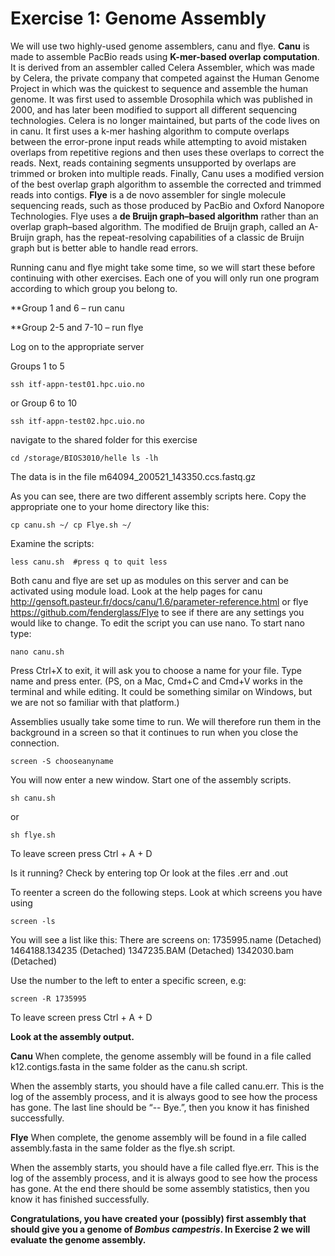 # Exercise 1: Genome Assembly

We will use two highly-used genome assemblers, canu and flye. **Canu** is made to assemble PacBio reads using **K-mer-based overlap computation**. It is derived from an assembler called Celera Assembler, which was made by Celera, the private company that competed against the Human Genome Project in which was the quickest to sequence and assemble the human genome. It was first used to assemble Drosophila which was published in 2000, and has later been modified to support all different sequencing technologies. Celera is no longer maintained, but parts of the code lives on in canu. It first uses a k-mer hashing algorithm to compute overlaps between the error-prone input reads while attempting to avoid mistaken overlaps from repetitive regions and then uses these overlaps to correct the reads. Next, reads containing segments unsupported by overlaps are trimmed or broken into multiple reads. Finally, Canu uses a modified version of the best overlap graph algorithm to assemble the corrected and trimmed reads into contigs. **Flye** is a de novo assembler for single molecule sequencing reads, such as those produced by PacBio and Oxford Nanopore Technologies. Flye uses a **de Bruijn graph–based algorithm** rather than an overlap graph–based algorithm. The modified de Bruijn graph, called an A-Bruijn graph, has the repeat-resolving capabilities of a classic de Bruijn graph but is better able to handle read errors.

Running canu and flye might take some time, so we will start these before continuing with other exercises. Each one of you will only run one program according to which group you belong to. 

**Group 1 and 6 – run canu

**Group 2-5 and 7-10 – run flye

Log on to the appropriate server

Groups 1 to 5

`ssh itf-appn-test01.hpc.uio.no`
        
or Group 6 to 10

`ssh itf-appn-test02.hpc.uio.no`

navigate to the shared folder for this exercise 

`cd /storage/BIOS3010/helle
ls -lh`

The data is in the file m64094_200521_143350.ccs.fastq.gz

As you can see, there are two different assembly scripts here. Copy the appropriate one to your home directory like this:

`cp canu.sh ~/
cp Flye.sh ~/`

Examine the scripts:

`less canu.sh  #press q to quit less`

Both canu and flye are set up as modules on this server and can be activated using module load. Look at the help pages for canu http://gensoft.pasteur.fr/docs/canu/1.6/parameter-reference.html or flye https://github.com/fenderglass/Flye to see if there are any settings you would like to change. To edit the script you can use nano. To start nano type:

`nano canu.sh`

Press Ctrl+X to exit, it will ask you to choose a name for your file. Type name and press enter. 
(PS, on a Mac, Cmd+C and Cmd+V works in the terminal and while editing. It could be something similar on Windows, but we are not so familiar with that platform.)

Assemblies usually take some time to run. We will therefore run them in the background in a screen so that it continues to run when you close the connection. 

`screen -S chooseanyname`

You will now enter a new window. Start one of the assembly scripts. 

`sh canu.sh`

or

`sh flye.sh`

To leave screen press Ctrl + A + D

Is it running? Check by entering top
Or look at the files .err and .out

To reenter a screen do the following steps. Look at which screens you have using

`screen -ls`

You will see a list like this:
There are screens on:
	1735995.name	(Detached)
	1464188.134235	(Detached)
	1347235.BAM	(Detached)
	1342030.bam	(Detached)

Use the number to the left to enter a specific screen, e.g:

`screen -R 1735995`

To leave screen press Ctrl + A + D

**Look at the assembly output.**

**Canu**
When complete, the genome assembly will be found in a file called k12.contigs.fasta in the same folder as the canu.sh script.

When the assembly starts, you should have a file called canu.err. This is the log of the assembly process, and it is always good to see how the process has gone. The last line should be “-- Bye.”, then you know it has finished successfully. 

**Flye**
When complete, the genome assembly will be found in a file called assembly.fasta in the same folder as the flye.sh script.

When the assembly starts, you should have a file called flye.err. This is the log of the assembly process, and it is always good to see how the process has gone. At the end there should be some assembly statistics, then you know it has finished successfully. 

**Congratulations, you have created your (possibly) first assembly that should give you a genome of *Bombus campestris*. In Exercise 2 we will evaluate the genome assembly.**



